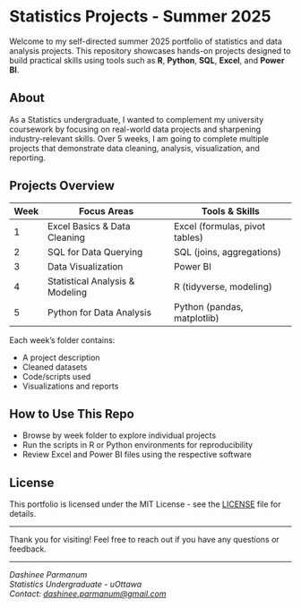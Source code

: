 # Statistics Projects - Summer 2025

Welcome to my self-directed summer 2025 portfolio of statistics and data analysis projects. This repository showcases hands-on projects designed to build practical skills using tools such as **R**, **Python**, **SQL**, **Excel**, and **Power BI**.

## About

As a Statistics undergraduate, I wanted to complement my university coursework by focusing on real-world data projects and sharpening industry-relevant skills. Over 5 weeks, I am going to complete multiple projects that demonstrate data cleaning, analysis, visualization, and reporting.

## Projects Overview

| Week | Focus Areas                         | Tools & Skills                 |
|------|-------------------------------------|--------------------------------|
| 1    | Excel Basics & Data Cleaning        | Excel (formulas, pivot tables) |
| 2    | SQL for Data Querying               | SQL (joins, aggregations)      |
| 3    | Data Visualization                  | Power BI                       |
| 4    | Statistical Analysis & Modeling     | R (tidyverse, modeling)        |
| 5    | Python for Data Analysis            | Python (pandas, matplotlib)    |

Each week’s folder contains:
- A project description
- Cleaned datasets
- Code/scripts used
- Visualizations and reports

## How to Use This Repo

- Browse by week folder to explore individual projects
- Run the scripts in R or Python environments for reproducibility
- Review Excel and Power BI files using the respective software

## License

This portfolio is licensed under the MIT License - see the [LICENSE](LICENSE) file for details.

---

Thank you for visiting! Feel free to reach out if you have any questions or feedback.

---

*Dashinee Parmanum*  
*Statistics Undergraduate - uOttawa*  
*Contact: dashinee.parmanum@gmail.com*
